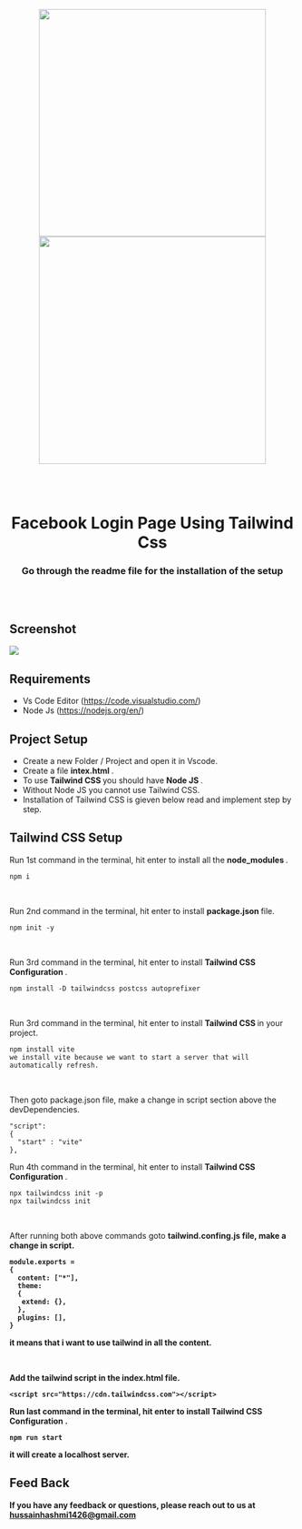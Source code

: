 <p align="center"><a href="https://facebook.com" target="_blank"><img src="https://github.com/90-HAQ/facebook_login_page_tailwind/blob/master/facebook.svg" width="400">
</a><a href="https://tailwindcss.com/" target="_blank"><img src="https://github.com/90-HAQ/facebook_login_page_tailwind/blob/master/tailwind_css.svg" width="400">
</a></p>


<br><br>

<h1 align="center">Facebook Login Page Using Tailwind Css</h1>
<h3 align="center">Go through the readme file for the installation of the setup</h3>

<br><br>

## Screenshot

<img src="https://github.com/90-HAQ/facebook_login_page_tailwind/blob/master/facebook_login_page.png">


## Requirements

 - Vs Code Editor (https://code.visualstudio.com/)
 - Node Js (https://nodejs.org/en/)


## Project Setup

<ul>
 <li>Create a new Folder / Project and open it in Vscode.</li>
 <li>Create a file <strong> intex.html </strong>.</li>
 <li>To use <strong> Tailwind CSS </strong> you should have <strong> Node JS </strong> . </li>
 <li>Without Node JS you cannot use Tailwind CSS.  </li>
 <li> Installation of Tailwind CSS is gieven below read and implement step by step.</li>
</ul>

## Tailwind CSS Setup

Run 1st command in the terminal, hit enter to install all the <strong> node_modules </strong>.
 
    npm i
 
<br>
 
Run 2nd command in the terminal, hit enter to install <strong> package.json </strong> file.
 
    npm init -y
 
<br>


Run 3rd command in the terminal, hit enter to install <strong> Tailwind CSS Configuration </strong>.
 
    npm install -D tailwindcss postcss autoprefixer
 
<br>

Run 3rd command in the terminal, hit enter to install <strong> Tailwind CSS </strong> in your project.
 
    npm install vite
    we install vite because we want to start a server that will automatically refresh.
 
<br>

Then goto package.json file, make a change in script section above the devDependencies.
  
    "script": 
    { 
      "start" : "vite" 
    },

Run 4th command in the terminal, hit enter to install <strong> Tailwind CSS Configuration </strong>.
 
    npx tailwindcss init -p  
    npx tailwindcss init     
 
<br>

After running both above commands goto <strong> tailwind.confing.js <strong> file, make a change in script.

    module.exports = 
    {
      content: ["*"],
      theme: 
      {
       extend: {},
      },
      plugins: [],
    }


 it means that i want to use tailwind in all the content.
 
 <br>
 
 Add the tailwind script in the index.html file.

	<script src="https://cdn.tailwindcss.com"></script>
 
 
Run last command in the terminal, hit enter to install <strong> Tailwind CSS Configuration </strong>.
 
    npm run start
 
it will create a localhost server.
 









## Feed Back

If you have any feedback or questions, please reach out to us at hussainhashmi1426@gmail.com

